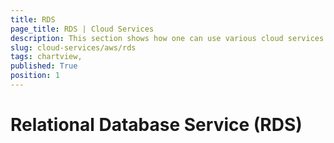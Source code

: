 ```yaml
---
title: RDS 
page_title: RDS | Cloud Services
description: This section shows how one can use various cloud services like GoogleCloud, AWS, and Azure with the Telerik UI For Winforms suite.
slug: cloud-services/aws/rds
tags: chartview,
published: True
position: 1
---
```


# Relational Database Service (RDS)